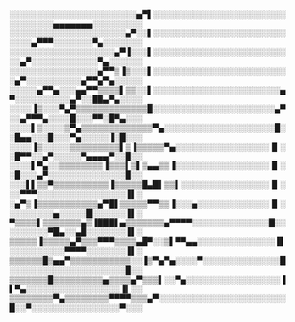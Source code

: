         
░░░░░░░░░░░░░░░░░░░░░░░▄▀▌░░░░░░░░░░░░░░░░░░░░░░░░░░░░░░░░▄▄▄▄▄▄▄░░░░░░░░░  
░░░░░░░░░░░░░░░░░░░░░▄▀░░▌░░░░░░░░░░░░░░░░░░░░░░░░░░░░▄▀▀▀░░░░░░░▀▄░░░░░░░  
░░░░░░░░░░░░░░░░░░░▄▀▐░░░▌░░░░░░░░░░░░░░░░░░░░░░░░░░▄▀░░░░░░░░░░░░▀▄░░░░░░  
░░░░░░░░░░░░░░░░▄▀▀▒▐▒░░░▌░░░░░░░░░░░░░░░░░░░░░░░░░▄▀░░░░░░░░░░▄▀▀▄▀▄░░░░░  
░░░░░▄▀▀▄░░░▄▄▀▀▒▒▒▒▌▒▒░░▌░░░░░░░░░░░░░░░░░░░░░░░▄▀░░░░░░░░░░▄▀░░██▄▀▄░░░░  
░░░░▐▒░░░▀▄▀▒▒▒▒▒▒▒▒▒▒▒▒▒█░░░░░░░░░░░░░░░░░░░░░░▄▀░░▄▀▀▀▄░░░░█░░░▀▀░█▀▄░░░  
░░░░▌▒░░░░▒▀▄▒▒▒▒▒▒▒▒▒▒▒▒▒▀▄░░░░░░░░░░░░░░░░░░░░█░░█▄▄░░░█░░░▀▄░░░░░▐░█░░░   
░░░░▐▒░░░░░▒▒▒▒▒▒▒▒▒▌▒▐▒▒▒▒▒▀▄░░░░░░░░░░░░░░░░░▐▌░░█▀▀░░▄▀░░░░░▀▄▄▄▄▀░░█░░  
░░░░▌▀▄░░▒▒▒▒▒▒▒▒▐▒▒▒▌▒▌▒▄▄▒▒▐░░░░░░░░░░░░░░░░░▐▌░░█░░░▄▀░░░░░░░░░░░░░░█░░  
░░░▌▌▒▒▀▒▒▒▒▒▒▒▒▒▒▐▒▒▒▒▒█▄█▌▒▒▌░░░░░░░░░░░░░░░░▐▌░░░▀▀▀░░░░░░░░░░░░░░░░▐▌░  
░▄▀▒▐▒▒▒▒▒▒▒▒▒▒▒▄▀█▌▒▒▒▒▒▀▀▒▒▐░░░▄░░░░░░░░░░░░░▐▌░░░░░░░░░▄░░░░░█░░░░░░▐▌░  
▀▒▒▒▒▌▒▒▒▒▒▒▒▄▒▐███▌▄▒▒▒▒▒▒▒▄▀▀▀▀░░░░░░░░░░░░░░█░░░░░░░░░▀█▄░░▄█░░░░░░░▐▌░  
▒▒▒▒▒▐▒▒▒▒▒▄▀▒▒▒▀▀▀▒▒▒▒▄█▀░░▒▌▀▀▄▄░░░░░░░░░░░░░░▐▌░░░░░░░░░░▀▀▀▀░░░░░░░▐▌░  
▒▒▒▒▒▒█▒▄▄▀▒▒▒▒▒▒▒▒▒▒▒░░▐▒▀▄▀▄░░░░▀░░░░░░░░░░░░░░█░░░░░░░░░░░░░░░░░░░░░█░░  
▒▒▒▒▒▒▒█▒▒▒▒▒▒▒▒▒▄▒▒▒▒▄▀▒▒▒▌░░▀▄░░░░░░░░░░░░░░░░░▐▌▀▄░░░░░░░░░░░░░░░░░▐▌░░  
▒▒▒▒▒▒▒▒▀▄▒▒▒▒▒▒▒▒▀▀▀▀▒▒▒▄▀░░░░░░░░░░░░░░░░░░░░░░░█░░▀░░░░░░░░░░░░░░░░▀░░░  
<!---
JuanFDJ73/JuanFDJ73 is a ✨ special ✨ repository because its `README.md` (this file) appears on your GitHub profile.
You can click the Preview link to take a look at your changes.
--->

